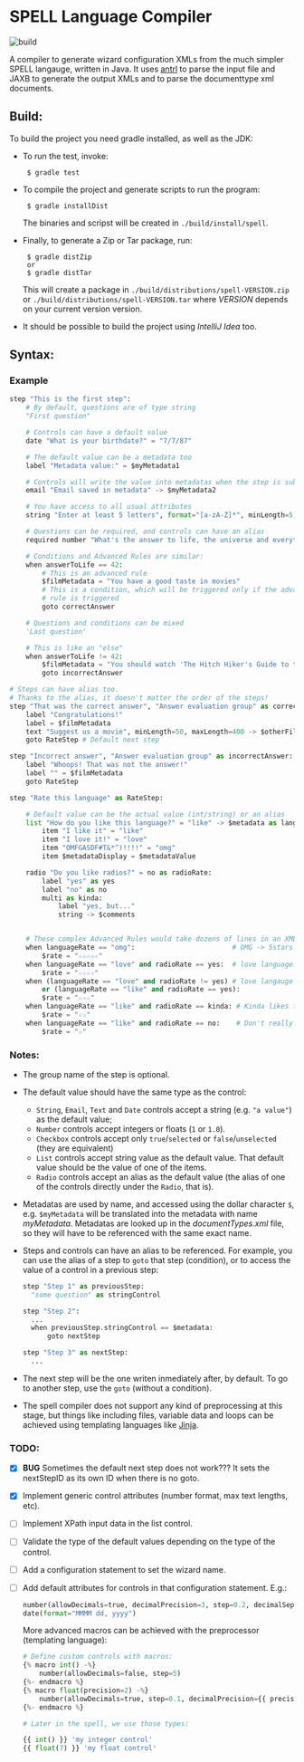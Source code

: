 # SPELL Language Compiler

![build](https://travis-ci.org/joserc87/spell.svg?branch=master)

A compiler to generate wizard configuration XMLs from the much simpler SPELL
langauge, written in Java. It uses [antrl](http://www.antlr.org) to parse the
input file and JAXB to generate the output XMLs and to parse the documenttype
xml documents.

## Build:

To build the project you need gradle installed, as well as the JDK:

- To run the test, invoke:
  
  ```
   $ gradle test
  ```
  
- To compile the project and generate scripts to run the program:
  
  ```
   $ gradle installDist
  ```
  
  The binaries and scripst will be created in `./build/install/spell`.
  
- Finally, to generate a Zip or Tar package, run:
  
  ```
   $ gradle distZip
   or
   $ gradle distTar
  ```
  
  This will create a package in `./build/distributions/spell-VERSION.zip` or
  `./build/distributions/spell-VERSION.tar` where _VERSION_ depends on your
  current version version.

- It should be possible to build the project using _IntelliJ Idea_ too.


## Syntax:

### Example

```python
step "This is the first step":
    # By default, questions are of type string
    "First question"

    # Controls can have a default value
    date "What is your birthdate?" = "7/7/87"

    # The default value can be a metadata too
    label "Metadata value:" = $myMetadata1

    # Controls will write the value into metadatas when the step is submitted
    email "Email saved in metadata" -> $myMetadata2

    # You have access to all usual attributes
    string "Enter at least 5 letters", format="[a-zA-Z]*", minLength=5, maxLength=400

    # Questions can be required, and controls can have an alias
    required number "What's the answer to life, the universe and everything else?" as answerToLife

    # Conditions and Advanced Rules are similar:
    when answerToLife == 42:
        # This is an advanced rule
        $filmMetadata = "You have a good taste in movies"
        # This is a condition, which will be triggered only if the advanced
        # rule is triggered
        goto correctAnswer

    # Questions and conditions can be mixed
    'Last question'

    # This is like an "else"
    when answerToLife != 42:
        $filmMetadata = "You should watch 'The Hitch Hiker's Guide to the Galaxy (1979)"
        goto incorrectAnswer

# Steps can have alias too.
# Thanks to the alias, it doesn't matter the order of the steps!
step "That was the correct answer", "Answer evaluation group" as correctAnswer:
    label "Congratulations!"
    label = $filmMetadata
    text "Suggest us a movie", minLength=50, maxLength=400 -> $otherFilms
    goto RateStep # Default next step

step "Incorrect answer", "Answer evaluation group" as incorrectAnswer:
    label "Whoops! That was not the answer!"
    label "" = $filmMetadata
    goto RateStep

step "Rate this language" as RateStep:

    # Default value can be the actual value (int/string) or an alias
    list "How do you like this language?" = "like" -> $metadata as languageRate:
        item "I like it" = "like"
        item "I love it!" = "love"
        item "OMFGASDF#T&*^)!!!!" = "omg"
        item $metadataDisplay = $metadataValue

    radio "Do you like radios?" = no as radioRate:
        label "yes" as yes
        label "no" as no
        multi as kinda:
            label "yes, but..."
            string -> $comments


    # These complex Advanced Rules would take dozens of lines in an XML:
    when languageRate == "omg":                        # OMG -> 5stars
        $rate = "☆☆☆☆☆"
    when languageRate == "love" and radioRate == yes:  # love language + like radios -> 4 stars
        $rate = "☆☆☆☆"
    when (languageRate == "love" and radioRate != yes) # love langauge but not the radio, or just like the language but likes the radios\
        or (languageRate == "like" and radioRate == yes):
        $rate = "☆☆☆"
    when languageRate == "like" and radioRate == kinda: # Kinda likes the radio
        $rate = "☆☆"
    when languageRate == "like" and radioRate == no:    # Don't really like it
        $rate = "☆"
```

### Notes:

- The group name of the step is optional.
- The default value should have the same type as the control:
  - `String`, `Email`, `Text` and `Date` controls accept a string (e.g. `"a
    value"`) as the default value;
  - `Number` controls accept integers or floats (`1` or `1.0`).
  - `Checkbox` controls accept only `true`/`selected` or `false`/`unselected`
    (they are equivalent)
  - `List` controls accept string value as the default value. That default
    value should be the value of one of the items.
  - `Radio` controls accept an alias as the default value (the alias of one of
    the controls directly under the `Radio`, that is).
- Metadatas are used by name, and accessed using the dollar character `$`, e.g.
  `$myMetadata` will be translated into the metadata with name _myMetadata_.
  Metadatas are looked up in the _documentTypes.xml_ file, so they will have to
  be referenced with the same exact name.
- Steps and controls can have an alias to be referenced. For example, you can
  use the alias of a step to `goto` that step (condition), or to access the
  value of a control in a previous step:

  ```python
  step "Step 1" as previousStep:
    "some question" as stringControl

  step "Step 2":
    ...
    when previousStep.stringControl == $metadata:
        goto nextStep

  step "Step 3" as nextStep:
    ...
  ```
- The next step will be the one writen inmediately after, by default. To go to
  another step, use the `goto` (without a condition).
- The spell compiler does not support any kind of preprocessing at this stage,
  but things like including files, variable data and loops can be achieved
  using templating languages like [Jinja](http://jinja.pocoo.org/docs/2.9/).

### TODO:

- [x] **BUG** Sometimes the default next step does not work??? It sets the
  nextStepID as its own ID when there is no goto.
- [x] Implement generic control attributes (number format, max text lengths,
  etc).
- [ ] Implement XPath input data in the list control.
- [ ] Validate the type of the default values depending on the type of the
  control.
- [ ] Add a configuration statement to set the wizard name.
- [ ] Add default attributes for controls in that configuration statement. E.g.:
  
  ```python
  number(allowDecimals=true, decimalPrecision=3, step=0.2, decimalSeparator=".")
  date(format="MMMM dd, yyyy")
  ```

  More advanced macros can be achieved with the preprocessor (templating
  language):

  ```python
  # Define custom controls with macros:
  {% macro int() -%}
      number(allowDecimals=false, step=5)
  {%- endmacro %}
  {% macro float(precision=2) -%}
      number(allowDecimals=true, step=0.1, decimalPrecision={{ precision }})
  {%- endmacro %}

  # Later in the spell, we use those types:

  {{ int() }} 'my integer control'
  {{ float(7) }} 'my float control'
  ```
